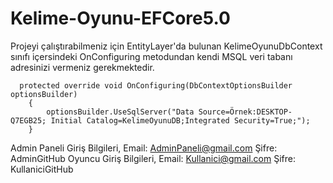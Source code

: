 # Kelime-Oyunu-EFCore5.0
Projeyi çalıştırabilmeniz için EntityLayer'da bulunan KelimeOyunuDbContext sınıfı içersindeki OnConfiguring metodundan kendi MSQL veri tabanı adresinizi vermeniz gerekmektedir.

      protected override void OnConfiguring(DbContextOptionsBuilder optionsBuilder)
        {
            optionsBuilder.UseSqlServer("Data Source=Örnek:DESKTOP-Q7EGB25; Initial Catalog=KelimeOyunuDB;Integrated Security=True;");
        }
        
       
Admin Paneli Giriş Bilgileri, Email: AdminPaneli@gmail.com Şifre: AdminGitHub
Oyuncu Giriş Bilgileri, Email: Kullanici@gmail.com Şifre: KullaniciGitHub
